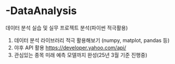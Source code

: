 # -DataAnalysis
데이터 분석 실습 및 실무 프로젝트 분석(파이썬 적극활용)

1. 데이터 분석 라이브러리 적극 활용해보기 (numpy, matplot, pandas 등)
2. 야후 API 활용 https://developer.yahoo.com/api/
3. 관심있는 종목 미래 예측 모델까지 완성(25년 3월 기준 진행중)
